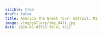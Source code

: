 ```yaml
---
visible: true
draft: false
title: America The Great Tour- Detroit, MI
image: /img/gallery/img_0471.jpg
date: 2024-05-03T15:39:41.781Z
---
```

